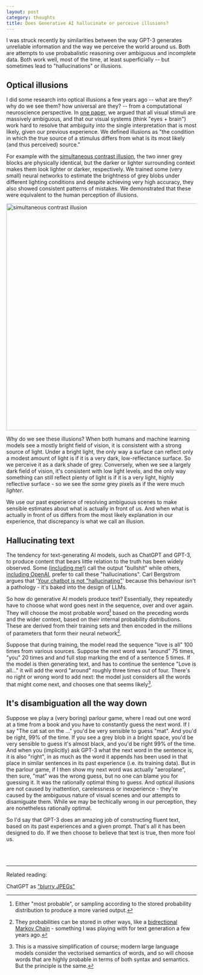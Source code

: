 ```yaml
---
layout: post
category: thoughts
title: Does Generative AI hallucinate or perceive illusions?
---
```


I was struck recently by similarities between the way GPT-3 generates unreliable information and the way we perceive the world around us. Both are attempts to use probabalistic reasoning over ambiguous and incomplete data. Both work well, most of the time, at least superficially -- but sometimes lead to "hallucinations" or illusions.

## Optical illusions 

I did some research into optical illusions a few years ago -- what are they? why do we see them? how universal are they? -- from a computational neuroscience perspective. 
In [one paper](https://journals.plos.org/ploscompbiol/article?id=10.1371/journal.pcbi.0030180), we argued that all visual stimuli are massively ambiguous, and that our visual systems (think "eyes + brain") work hard to resolve that ambiguity into the single interpretation that is most likely, given our previous experience. We defined illusions as "the condition in which the true source of a stimulus differs from what is its most likely (and thus perceived) source." 

For example with the [simultaneous contrast illusion](https://en.wikipedia.org/wiki/Contrast_effect), the two inner grey blocks are physically identical, but the darker or lighter surrounding context makes them look lighter or darker, respectively. We trained some (very small) neural networks to estimate the brightness of grey blobs under different lighting conditions and despite achieving very high accuracy, they also showed consistent patterns of mistakes. We demonstrated that these were equivalent to the human perception of illusions.

<img src="https://upload.wikimedia.org/wikipedia/commons/0/0a/Simultaneous_Contrast.svg" alt="simultaneous contrast illusion"  width="600" class="center"> 

Why do we see these illusions? When both humans and machine learning models see a mostly bright field of vision, it is consistent with a strong source of light. Under a bright light, the only way a surface can reflect only a modest amount of light is if it is a very dark, low-reflectance surface. So we perceive it as a dark shade of grey. Conversely, when we see a largely dark field of vision, it's consistent with low light levels, and the only way something can still reflect plenty of light is if it is a very light, highly reflective surface - so we see the <i>same</i> grey pixels as if the were much <i>lighter</i>.

We use our past experience of resolving ambiguous scenes to make sensible estimates about what is actually in front of us. And when what is actually in front of us differs from the most likely explanation in our experience, that discrepancy is what we call an illusion.

## Hallucinating text

The tendency for text-generating AI models, such as ChatGPT and GPT-3, to produce content that bears little relation to the truth has been widely observed. Some ([including me](https://dcorney.com/thoughts/2023/01/15/gpt3-considered-harmful.html)!) call the output "bullshit" while others, [including OpenAI](https://openai.com/blog/instruction-following/), prefer to call these "hallucinations". Carl Bergstrom argues that '[Your chatbot is not "hallucinating"](https://post.news/article/2Lr2DCy9lQz0pbzrVwrtgBD6I81)' because this behaviour isn't a pathology - it's baked into the design of LLMs. 

So how do generative AI models produce text? Essentially, they repeatedly have to choose what word goes next in the sequence, over and over again. They will choose the most probable word[^1] based on the preceding words and the wider context, based on their internal probability distributions. These are derived from their training sets and then encoded in the millions of parameters that form their neural network[^2]. 

Suppose that during training, the model read the sequence "love is all" 100 times from various sources. Suppose the next word was "around" 75 times, "you" 20 times and and full stop marking the end of a sentence 5 times. If the model is then generating text, and has to continue the sentence "Love is all..." it will add the word "around" roughly three times out of four. There's no right or wrong word to add next: the model just considers all the words that might come next, and chooses one that seems likely[^3].


## It's disambiguation all the way down

Suppose we play a (very boring) parlour game, where I read out one word at a time from a book and you have to constantly guess the next word. If I say "The cat sat on the ..." you'd be very sensible to guess "mat". And you'd be right, 99% of the time. If you see a grey blob in a bright space, you'd be very sensible to guess it's almost black, and you'd be right 99% of the time. And when you (implicitly) ask GPT-3 what the next word in the sentence is, it is also "right", in as much as the word it appends has been used in that place in similar sentences in its past experience (i.e. its training data). But in the parlour game, if I then show my next word was actually "aeroplane", then sure, "mat" was the wrong guess, but no one can blame you for guessing it. It was the rationally optimal thing to guess. And optical illusions are not caused by inattention, carelessness or inexperience - they're caused by the ambiguous nature of visual scenes and our attempts to disamiguate them. While we may be techically wrong in our perception, they are nonetheless rationally optimal.

So I'd say that GPT-3 does an amazing job of constructing fluent text, based on its past experiences and a given prompt. That's all it has been designed to do. If we then choose to believe that text is true, then more fool us.


<br>
<br>


----



[^1]: Either "most probable", or sampling according to the stored probability distribution to produce a more varied output.
[^2]: They probabilities can be stored in other ways, like a [bidrectional Markov Chain](https://dcorney.com/Posts/) - something I was playing with for text generation a few years ago.
[^3]: This is a massive simplification of course; modern large language models consider the vectorised semantics of words, and so will choose words that are highly probable in terms of both syntax and semantics. But the principle is the same.

Related reading:

ChatGPT as ["blurry JPEGs"](https://www.newyorker.com/tech/annals-of-technology/chatgpt-is-a-blurry-jpeg-of-the-web)

